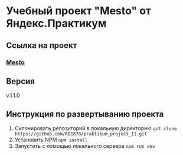 # **Учебный проект "Mesto" от Яндекс.Практикум**
## Ссылка на проект
### [Mesto](https://rd1878.github.io/praktikum_project_11/)
## Версия
v.1.1.0
## Инструкция по развертыванию проекта
1. Склонировать репозиторий в локальную директорию
`git clone https://github.com/RD1878/praktikum_project_11.git`
2. Установить NPM
`npm install`
3. Запустить с помощью локального сервера
`npm run dev`